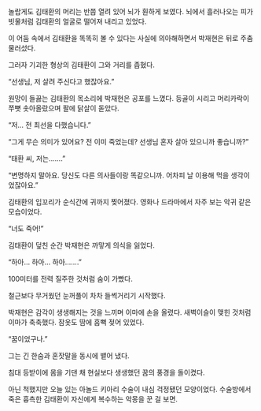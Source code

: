 놀랍게도 김태환의 머리는 반쯤 열려 있어 뇌가 훤하게 보였다. 뇌에서 흘러나오는 피가 빗물처럼 김태환의 얼굴로 떨어져 내리고 있었다.

이 어둠 속에서 김태환을 똑똑히 볼 수 있다는 사실에 의아해하면서 박재현은 뒤로 주춤 물러섰다.

그러자 기괴한 형상의 김태환이 그와 거리를 좁혔다.

“선생님, 저 살려 주신다고 했잖아요.”

원망이 들끓는 김태환의 목소리에 박재현은 공포를 느꼈다. 등골이 시리고 머리카락이 쭈뼛 솟아올랐으며 팔에 닭살이 돋았다.

“저… 전 최선을 다했습니다.”

“그게 무슨 의미가 있어요? 전 이미 죽었는데? 선생님 혼자 살아 있으니까 좋습니까?”

“태환 씨, 저는…….”

“변명하지 말아요. 당신도 다른 의사들이랑 똑같으니까. 어차피 날 이용해 먹을 생각이었잖아요.”

김태환의 입꼬리가 순식간에 귀까지 찢어졌다. 영화나 드라마에서 자주 보는 악귀 같은 모습이었다.

“너도 죽어!”

김태환이 덮친 순간 박재현은 까맣게 의식을 잃었다.

“하아… 하아… 하아…….”

100미터를 전력 질주한 것처럼 숨이 가빴다.

철근보다 무거웠던 눈꺼풀이 차차 들썩거리기 시작했다.

박재현은 감각이 생생해지는 것을 느끼며 이마에 손을 올렸다. 새벽이슬이 맺힌 것처럼 이마가 축축했다. 잠옷도 땀에 흠뻑 젖어 있었다.

“꿈이었구나.”

그는 긴 한숨과 혼잣말을 동시에 뱉어 냈다.

침대 등받이에 몸을 기댄 채 현실보다 생생했던 꿈의 풍경을 돌이켰다.

아닌 척했지만 오늘 있는 아놀드 키아리 수술이 내심 걱정됐던 모양이었다. 수술방에서 죽은 흉측한 김태환이 자신에게 복수하는 악몽을 꾼 걸 보면.